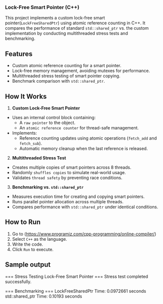 
### Lock-Free Smart Pointer (C++) ###

This project implements a custom lock-free smart pointer(`LockFreeSharedPtr`) using atomic reference counting in C++. It compares the performance of standard `std::shared_ptr` vs. the custom implementation by conducting multithreaded stress tests and benchmarking.

## Features

- Custom atomic reference counting for a smart pointer.
- Lock-free memory management, avoiding mutexes for performance.
- Multithreaded stress testing of smart pointer copying.
- Benchmark comparison with `std::shared_ptr`.

## How It Works

1. **Custom Lock-Free Smart Pointer**
- Uses an internal control block containing:
  - A `raw pointer` to the object.
  - An `atomic reference counter` for thread-safe management.
- Implements:
  - Reference counting updates using atomic operations (`fetch_add` and `fetch_sub`).
  - Automatic memory cleanup when the last reference is released.

2. **Multithreaded Stress Test**
- Creates multiple copies of smart pointers across 8 threads.
- Randomly `shuffles copies` to simulate real-world usage.
- Validates `thread safety` by preventing race conditions.

3. **Benchmarking vs. `std::shared_ptr`**
- Measures execution time for creating and copying smart pointers.
- Runs parallel pointer allocation across multiple threads.
- Compares performance with `std::shared_ptr` under identical conditions.

## How to Run 

1. Go to (https://www.programiz.com/cpp-programming/online-compiler/)
2. Select `C++` as the language.
3. Write the code.
4. Click `Run` to execute.

## Sample output

=== Stress Testing Lock-Free Smart Pointer ===
Stress test completed successfully.

=== Benchmarking ===
LockFreeSharedPtr Time: 0.0972661 seconds
std::shared_ptr Time: 0.10193 seconds